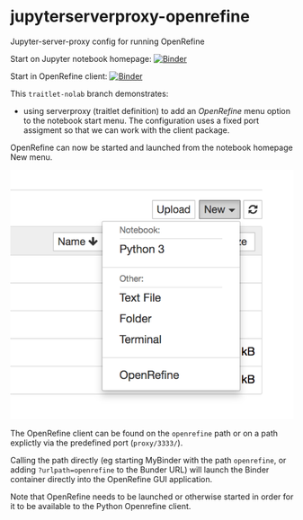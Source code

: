# jupyterserverproxy-openrefine
Jupyter-server-proxy config for running OpenRefine

Start on Jupyter notebook homepage: [![Binder](https://mybinder.org/badge_logo.svg)](https://mybinder.org/v2/gh/psychemedia/jupyterserverproxy-openrefine/traitlet-nolab)

Start in OpenRefine client: [![Binder](https://mybinder.org/badge_logo.svg)](https://mybinder.org/v2/gh/psychemedia/jupyterserverproxy-openrefine/traitlet-nolab?urlpath=openrefine)

This `traitlet-nolab` branch demonstrates:

- using serverproxy (traitlet definition) to add an *OpenRefine* menu option to the notebook start menu. The configuration uses a fixed port assigment so that we can work with the client package.

OpenRefine can now be started and launched from the notebook homepage New menu.

![](Home-openrefinemenuitem.png)

The OpenRefine client can be found on the `openrefine` path or on a path explictly via the predefined port (`proxy/3333/`).

Calling the path directly (eg starting MyBinder with the path `openrefine`, or adding `?urlpath=openrefine` to the Bunder URL) will launch the Binder container directly into the OpenRefine GUI application.

Note that OpenRefine needs to be launched or otherwise started in order for it to be available to the Python Openrefine client.
